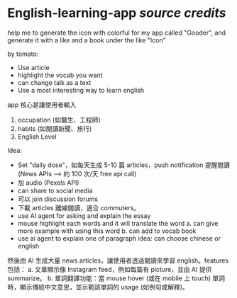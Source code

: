 # English-learning-app   ***source credits***
help me to generate the icon with colorful for my app called "Gooder", and generate it with a like and a book under the like "Icon"




by tomato:
- Use article
- highlight the vocab you want
- can change talk as a text
- Use a most interesting way to learn english

app 核心是讓使用者輸入 
1. occupation (如醫生、工程師) 
2. habits (如閱讀新聞、旅行)
3. English Level

Idea:
- Set "daily dose"，如每天生成 5-10 篇 articles，push notification 提醒閱讀       (News APIs --> 約 100 次/天 free api call)
- 加 audio (Pexels API)
- can share to social media
- 可以 join discussion forums
- 下載 articles 離線閱讀，適合 commuters。
- use AI agent for asking and explain the essay
- mouse highlight each words and it will translate the word
  a. can give more example with using this word
  b. can add to vocab book
- use ai agent to explain one of paragraph idea: can choose chinese or english


然後由 AI 生成大量 news articles，讓使用者透過閱讀來學習 english。features 包括：
a. 文章顯示像 Instagram feed，例如每篇有 picture，並由 AI 提供 summarize。
b. 單詞翻譯功能：當 mouse hover (或在 mobile 上 touch) 單詞時，顯示傳統中文意思，並示範該單詞的 usage (如例句或解釋)。
